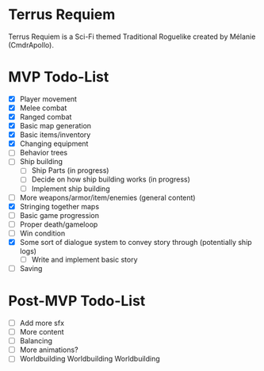 # Terrus Requiem
Terrus Requiem is a Sci-Fi themed Traditional Roguelike created by Mélanie (CmdrApollo).

# MVP Todo-List
- [x] Player movement
- [x] Melee combat
- [x] Ranged combat
- [x] Basic map generation
- [x] Basic items/inventory
- [x] Changing equipment
- [ ] Behavior trees
- [ ] Ship building
    - [ ] Ship Parts (in progress)
    - [ ] Decide on how ship building works (in progress)
    - [ ] Implement ship building
- [ ] More weapons/armor/item/enemies (general content)
- [x] Stringing together maps
- [ ] Basic game progression
- [ ] Proper death/gameloop
- [ ] Win condition
- [x] Some sort of dialogue system to convey story through (potentially ship logs)
    - [ ] Write and implement basic story
- [ ] Saving

# Post-MVP Todo-List
- [ ] Add more sfx
- [ ] More content
- [ ] Balancing
- [ ] More animations?
- [ ] Worldbuilding Worldbuilding Worldbuilding